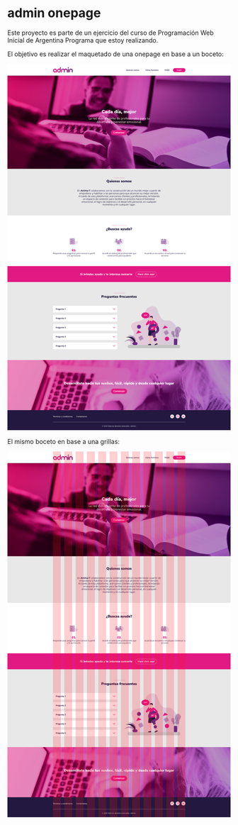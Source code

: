# admin onepage

Este proyecto es parte de un ejercicio del curso de Programación Web Inicial de Argentina Programa que estoy realizando. 

El objetivo es realizar el maquetado de una onepage en base a un boceto:

![boceto](https://github.com/matiaschanquia/admin-one-page/blob/master/imgReadme/admin-boceto.jpg)

El mismo boceto en base a una grillas:

![boceto con grillas](https://github.com/matiaschanquia/admin-one-page/blob/master/imgReadme/admin-boceto-grilla.jpg)
